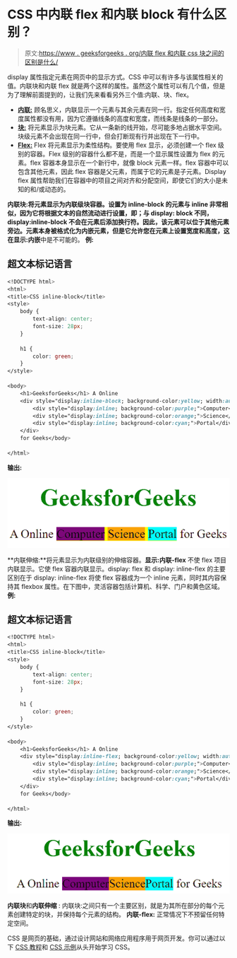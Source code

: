# CSS 中内联 flex 和内联 block 有什么区别？

> 原文:[https://www . geeksforgeeks . org/内联 flex 和内联 css 块之间的区别是什么/](https://www.geeksforgeeks.org/what-is-the-difference-between-inline-flex-and-inline-block-in-css/)

display 属性指定元素在网页中的显示方式。CSS 中可以有许多与该属性相关的值。内联块和内联 flex 就是两个这样的属性。虽然这个属性可以有几个值，但是为了理解前面提到的，让我们先来看看另外三个值:内联、块、flex。

*   [**内联:**](https://www.geeksforgeeks.org/html-block-and-inline-elements/) 顾名思义，内联显示一个元素与其余元素在同一行。指定任何高度和宽度属性都没有用，因为它遵循线条的高度和宽度，而线条是线条的一部分。
*   [**块:**](https://www.geeksforgeeks.org/html-block-and-inline-elements/) 将元素显示为块元素。它从一条新的线开始，尽可能多地占据水平空间。块级元素不会出现在同一行中，但会打断现有行并出现在下一行中。
*   [**Flex:**](https://www.geeksforgeeks.org/css-flex-property/) Flex 将元素显示为柔性结构。要使用 flex 显示，必须创建一个 flex 级别的容器。Flex 级别的容器什么都不是，而是一个显示属性设置为 flex 的元素。flex 容器本身显示在一个新行中，就像 block 元素一样。flex 容器中可以包含其他元素，因此 flex 容器是父元素，而属于它的元素是子元素。Display flex 属性帮助我们在容器中的项目之间对齐和分配空间，即使它们的大小是未知的和/或动态的。

**内联块:**将元素显示为内联级块容器。设置为 inline-block 的元素与 inline 非常相似，因为它将根据文本的自然流动进行设置，即；与 display: block 不同，display:inline-block 不会在元素后添加换行符。因此，该元素可以位于其他元素旁边。元素本身被格式化为内嵌元素，但是它允许您在元素上设置宽度和高度，这在**显示:内嵌**中是不可能的。
**例:**

## 超文本标记语言

```css
<!DOCTYPE html>
<html>
<title>CSS inline-block</title>
<style>
    body {
        text-align: center;
        font-size: 28px;
    }

    h1 {
        color: green;
    }
</style>

<body>
    <h1>GeeksforGeeks</h1> A Online
    <div style="display:inline-block; background-color:yellow; width:auto; height:auto">
        <div style="display:inline; background-color:purple;">Computer</div>
        <div style="display:inline; background-color:orange;">Science</div>
        <div style="display:inline; background-color:cyan;">Portal</div>
    </div>
    for Geeks</body>

</html>
```

**输出:**

![](img/35ba7c390cc7af47faec5900ea471861.png)

**内联伸缩:**将元素显示为内联级别的伸缩容器。**显示:内联-flex** 不使 flex 项目内联显示。它使 flex 容器内联显示。display: flex 和 display: inline-flex 的主要区别在于 display: inline-flex 将使 flex 容器成为一个 inline 元素，同时其内容保持其 flexbox 属性。在下图中，灵活容器包括计算机、科学、门户和黄色区域。
**例:**

## 超文本标记语言

```css
<!DOCTYPE html>
<html>
<title>CSS inline-block</title>
<style>
    body {
        text-align: center;
        font-size: 28px;
    }

    h1 {
        color: green;
    }
</style>

<body>
    <h1>GeeksforGeeks</h1> A Online
    <div style="display:inline-flex; background-color:yellow; width:auto; height:auto">
        <div style="display:inline; background-color:purple;">Computer</div>
        <div style="display:inline; background-color:orange;">Science</div>
        <div style="display:inline; background-color:cyan;">Portal</div>
    </div>
    for Geeks</body>

</html>
```

**输出:**

![](img/4163a8ad5a614590bd064224ff20b80a.png)

**内联块**和**内联伸缩** :
内联块:之间只有一个主要区别，就是为其所在部分的每个元素创建特定的块，并保持每个元素的结构。
**内联-flex:** 正常情况下不预留任何特定空间。

CSS 是网页的基础，通过设计网站和网络应用程序用于网页开发。你可以通过以下 [CSS 教程](https://www.geeksforgeeks.org/css-tutorials/)和 [CSS 示例](https://www.geeksforgeeks.org/css-examples/)从头开始学习 CSS。